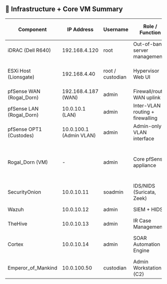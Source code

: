 ## 🧾 Infrastructure + Core VM Summary

| Component                   | IP Address              | Username         | Role / Function                                | Network Port Group(s)             | Notes                                                   |
|----------------------------|--------------------------|------------------|------------------------------------------------|-----------------------------------|----------------------------------------------------------|
| iDRAC (Dell R640)          | 192.168.4.120            | root             | Out-of-band server management                  | Physical                          | Accessible via micro-USB or LAN                          |
| ESXi Host (Lionsgate)      | 192.168.4.40             | root / custodian | Hypervisor Web UI                              | VM Network (mgmt only)            | Manages all VMs; not part of segmented lab               |
| pfSense WAN (Rogal_Dorn)   | 192.168.4.187 (WAN)      | admin            | Firewall/router WAN uplink                     | PG-WAN                            | DHCP from Eero                                           |
| pfSense LAN (Rogal_Dorn)   | 10.0.10.1 (LAN)          | admin            | Inter-VLAN routing + firewalling               | PG-VLAN10                         | Gateway for lab services                                 |
| pfSense OPT1 (Custodes)    | 10.0.100.1 (Admin VLAN)  | admin            | Admin-only VLAN interface                      | PG-Custodes                       | Restricted to `Emperor_of_Mankind`                      |
| Rogal_Dorn (VM)            | -                        | admin            | Core pfSense appliance                         | PG-WAN, PG-VLAN10, PG-Custodes    | Interfaces to all VLANs                                  |
| SecurityOnion             | 10.0.10.11               | soadmin          | IDS/NIDS (Suricata, Zeek)                      | PG-VLAN10                         | Full packet capture and detection                        |
| Wazuh                     | 10.0.10.12               | admin            | SIEM + HIDS                                    | PG-VLAN10                         | Log ingestion and alerting                               |
| TheHive                   | 10.0.10.13               | admin            | IR Case Management                             | PG-VLAN10                         | Manages alerts and case workflow                         |
| Cortex                    | 10.0.10.14               | admin            | SOAR Automation Engine                         | PG-VLAN10                         | Enrichment, passive/active response automation           |
| Emperor_of_Mankind        | 10.0.100.50              | custodian        | Admin Workstation (C2)                         | PG-Custodes                       | Full control access to all security appliances           |